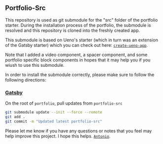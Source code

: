 ## Portfolio-Src

This repository is used as git submodule for the "src" folder of the portfolio starter. During the installation process of the portfolio, the submodule is resolved and this repository is cloned into the freshly created app.

This submodule is based on Ueno's starter (which in turn was an extension of the Gatsby starter) which you can check out here: [`create-ueno-app`](https://github.com/ueno-llc/create-ueno-app).

Note that I added a video component, a spacer component, and some portfolio specific block components in hopes that it may help you if you wiush to use this submodule. 

In order to install the submodule correctly, please make sure to follow the following directions:

### [Gatsby](https://github.com/9ntonio/portfolio)

On the root of `portfolio`, pull updates from `portfolio-src`

```bash
git submodule update --init --force --remote
git add .
git commit -m "Updated latest portfolio-src"
```

Please let me know if you have any questions or notes that you feel may help improve this project. I hope this helps. [`Antonio`](mailto:antonio.almena.sf@gmail.com). 